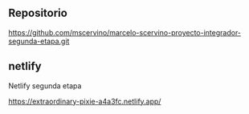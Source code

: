 ## Repositorio

https://github.com/mscervino/marcelo-scervino-proyecto-integrador-segunda-etapa.git

## netlify

Netlify segunda etapa

https://extraordinary-pixie-a4a3fc.netlify.app/

```En el word que acompaña los archivos hice un paso a paso del error que da en netlify.

```
